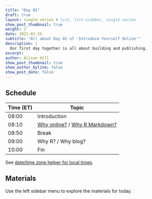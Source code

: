 ```yaml
---
title: "Day 01"
draft: true
layout: single-series # list, list-sidebar, single-series
show_post_thumbnail: true
weight: 2
date: 2021-01-25
subtitle: "All about Day 01 of 'Introduce Yourself Online'"
description: |
  Our first day together is all about building and publishing.
excerpt: 
author: Alison Hill
show_post_thumbnail: true
show_author_byline: false
show_post_date: false
---
```


## Schedule

| Time (ET) | Topic                         |
|-----------|-------------------------------|
| 08:00     | Introduction                  |
| 08:10     | [Why online?](01-github/) / [Why R Markdown?](02-postcards/) |
| 08:50     | Break                         |
| 09:00     | Why R? / Why blog?            |
| 10:00     | Fin                           |

See [date/time zone helper for local times](https://www.timeanddate.com/worldclock/fixedtime.html?iso=20210125T080000&p1=25).

## Materials

Use the left sidebar menu to explore the materials for today.
